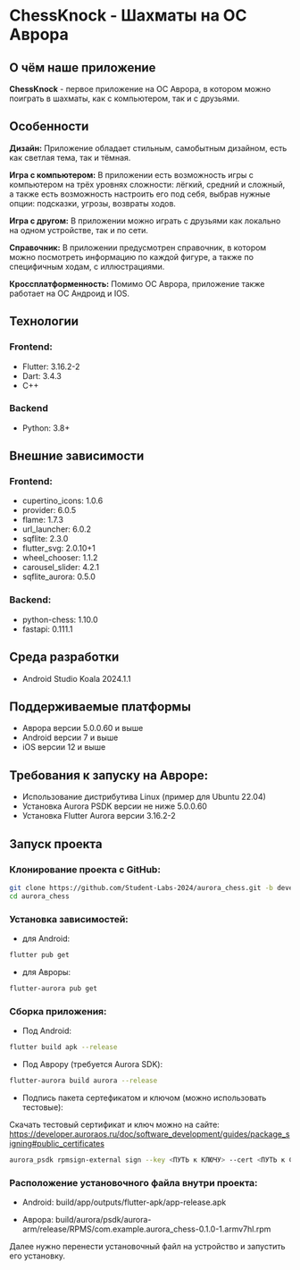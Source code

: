 # ChessKnock - Шахматы на ОС Аврора

## О чём наше приложение

**ChessKnock** - первое приложение на ОС Аврора, в котором можно поиграть в шахматы, как с компьютером, так и с друзьями. 

## Особенности

**Дизайн:** Приложение обладает стильным, самобытным дизайном, есть как светлая тема, так и тёмная.

**Игра с компьютером:** В приложении есть возможность игры с компьютером на трёх уровнях сложности: лёгкий, средний и сложный, а также есть возможность настроить его под себя, выбрав нужные опции: подсказки, угрозы, возвраты ходов.

**Игра с другом:** В приложении можно играть с друзьями как локально на одном устройстве, так и по сети.

**Справочник:** В приложении предусмотрен справочник, в котором можно посмотреть информацию по каждой фигуре, а также по специфичным ходам, с иллюстрациями.

**Кроссплатформенность:** Помимо ОС Аврора, приложение также работает на ОС Андроид и IOS.

## Технологии
### Frontend:
 - Flutter: 3.16.2-2
 - Dart: 3.4.3
 - C++
### Backend
 - Python: 3.8+

## Внешние зависимости
### Frontend:
 - cupertino_icons: 1.0.6
 - provider: 6.0.5
 - flame: 1.7.3
 - url_launcher: 6.0.2
 - sqflite: 2.3.0
 - flutter_svg: 2.0.10+1
 - wheel_chooser: 1.1.2
 - carousel_slider: 4.2.1
 - sqflite_aurora: 0.5.0
### Backend:
 - python-chess: 1.10.0
 - fastapi: 0.111.1

## Среда разработки
 - Android Studio Koala 2024.1.1

## Поддерживаемые платформы
 - Аврора версии 5.0.0.60 и выше
 - Android версии 7 и выше
 - iOS версии 12 и выше

## Требования к запуску на Авроре:
 - Использование дистрибутива Linux (пример для Ubuntu 22.04)
 - Установка Aurora PSDK версии не ниже 5.0.0.60
 - Установка Flutter Aurora версии 3.16.2-2

## Запуск проекта
### Клонирование проекта с GitHub:
```bash
git clone https://github.com/Student-Labs-2024/aurora_chess.git -b develop
cd aurora_chess
```
### Установка зависимостей:

 - для Android:
```bash
flutter pub get
```
 - для Авроры:
```bash
flutter-aurora pub get
```
### Сборка приложения:
  
 - Под Android:
```bash
flutter build apk --release
```

 - Под Аврору (требуется Aurora SDK):
```bash
flutter-aurora build aurora --release
```

 - Подпись пакета сертефикатом и ключом (можно использовать тестовые):
   
Скачать тестовый сертификат и ключ можно на сайте: https://developer.auroraos.ru/doc/software_development/guides/package_signing#public_certificates
```bash
aurora_psdk rpmsign-external sign --key <ПУТЬ к КЛЮЧУ> --cert <ПУТЬ к СЕРТИФИКАТУ> <ПУТЬ к ПАКЕТУ>
```

### Расположение установочного файла внутри проекта:

- Android: build/app/outputs/flutter-apk/app-release.apk

- Аврора: build/aurora/psdk/aurora-arm/release/RPMS/com.example.aurora_chess-0.1.0-1.armv7hl.rpm

Далее нужно перенести установочный файл на устройство и запустить его установку.


